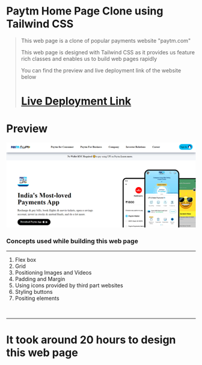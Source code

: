 # Paytm Home Page Clone using Tailwind CSS

> This web page is a clone of popular payments website "paytm.com"
>
> This web page is designed with Tailwind CSS as it provides us feature rich classes and enables us to build web pages rapidly
>
> You can find the preview and live deployment link of the website below
>
> # [Live Deployment Link](https://paytm-home-page-raj.netlify.app/)

# Preview

![Preview Image](./assets/paytm_preview.png)


### Concepts used while building this web page

<hr>

1. Flex box
2. Grid
3. Positioning Images and Videos
4. Padding and Margin
5. Using icons provided by third part websites
6. Styling buttons
7. Positing elements

<br>

<hr>

# It took around 20 hours to design this web page
